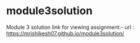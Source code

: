 # module3solution
Module 3 solution
link for viewing assignment:-
url : https://mrishikesh07.github.io/module3solution/
